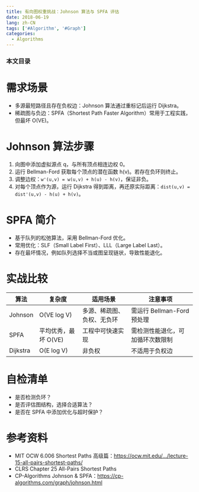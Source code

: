 ```yaml
---
title: 有向图权重挑战：Johnson 算法与 SPFA 评估
date: 2018-06-19
lang: zh-CN
tags: ['#Algorithm', '#Graph']
categories:
  - Algorithms
---
```


### 本文目录
<!-- toc -->

# 需求场景
- 多源最短路径且存在负权边：Johnson 算法通过重标记后运行 Dijkstra。
- 稀疏图与负边：SPFA（Shortest Path Faster Algorithm）常用于工程实践，但最坏 O(VE)。

# Johnson 算法步骤
1. 向图中添加虚拟源点 q，与所有顶点相连边权 0。
2. 运行 Bellman-Ford 获取每个顶点的潜在函数 h(v)。若存在负环则终止。
3. 调整边权：`w'(u,v) = w(u,v) + h(u) - h(v)`，保证非负。
4. 对每个顶点作为源，运行 Dijkstra 得到距离，再还原实际距离：`dist(u,v) = dist'(u,v) - h(u) + h(v)`。

# SPFA 简介
- 基于队列的松弛算法，采用 Bellman-Ford 优化。
- 常用优化：SLF（Small Label First）、LLL（Large Label Last）。
- 存在最坏情况，例如队列选择不当或图呈现链状，导致性能退化。

# 实战比较
| 算法 | 复杂度 | 适用场景 | 注意事项 |
|---|---|---|---|
| Johnson | O(VE log V) | 多源、稀疏图、负权、无负环 | 需运行 Bellman-Ford 预处理 |
| SPFA | 平均优秀，最坏 O(VE) | 工程中可快速实现 | 需检测性能退化，可加循环次数限制 |
| Dijkstra | O(E log V) | 非负权 | 不适用于负权边 |

# 自检清单
- 是否检测负环？
- 是否评估图结构，选择合适算法？
- 是否在 SPFA 中添加优化与超时保护？

# 参考资料
- MIT OCW 6.006 Shortest Paths 高级篇：https://ocw.mit.edu/.../lecture-15-all-pairs-shortest-paths/
- CLRS Chapter 25 All-Pairs Shortest Paths
- CP-Algorithms Johnson & SPFA：https://cp-algorithms.com/graph/johnson.html
